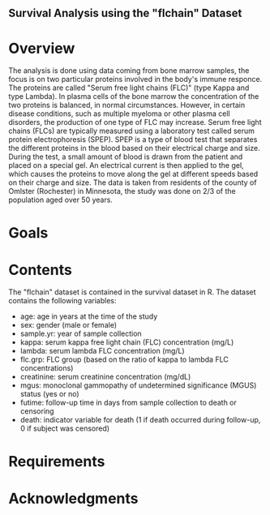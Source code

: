 ## Survival Analysis using the "flchain" Dataset
# Overview
The analysis is done using data coming from bone marrow samples, the focus is on two particular proteins involved in the body's immune responce. The proteins are called "Serum free light chains (FLC)" (type Kappa and type Lambda). In plasma cells of the bone marrow the concentration of the two proteins is balanced, in normal circumstances. However, in certain disease conditions, such as multiple myeloma or other plasma cell disorders, the production of one type of FLC may increase. 
Serum free light chains (FLCs) are typically measured using a laboratory test called serum protein electrophoresis (SPEP). SPEP is a type of blood test that separates the different proteins in the blood based on their electrical charge and size. During the test, a small amount of blood is drawn from the patient and placed on a special gel. An electrical current is then applied to the gel, which causes the proteins to move along the gel at different speeds based on their charge and size.
The data is taken from residents of the county of Omlster (Rochester) in Minnesota, the study was done on 2/3 of the population aged over 50 years. 

# Goals

# Contents
The "flchain" dataset is contained in the survival dataset in R. 
The dataset contains the following variables:
- age: age in years at the time of the study
- sex: gender (male or female)
- sample.yr: year of sample collection
- kappa: serum kappa free light chain (FLC) concentration (mg/L)
- lambda: serum lambda FLC concentration (mg/L)
- flc.grp: FLC group (based on the ratio of kappa to lambda FLC concentrations)
- creatinine: serum creatinine concentration (mg/dL)
- mgus: monoclonal gammopathy of undetermined significance (MGUS) status (yes or no)
- futime: follow-up time in days from sample collection to death or censoring
- death: indicator variable for death (1 if death occurred during follow-up, 0 if subject was censored)
# Requirements

# Acknowledgments




